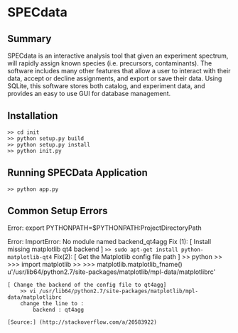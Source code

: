 # SPECdata

## Summary
SPECdata is an interactive analysis tool that given an experiment spectrum, will
rapidly assign known species (i.e. precursors, contaminants). The software
includes many other features that allow a user to interact with their data,
accept or decline assignments, and export or save their data. Using SQLite,
this software stores both catalog, and experiment data, and provides an easy
to use GUI for database management.


## Installation
    >> cd init
    >> python setup.py build
    >> python setup.py install
    >> python init.py

## Running SPECData Application
    >> python app.py


## Common Setup Errors
Error:
    export PYTHONPATH=$PYTHONPATH:ProjectDirectoryPath

Error:
    ImportError: No module named backend_qt4agg
Fix (1):
    [ Install missing matplotlib qt4 backend ]
        ```>> sudo apt-get install python-matplotlib-qt4```
Fix(2):
    [ Get the Matplotlib config file path ]
        >> python
        >> >>> import matplotlib
        >> >>> matplotlib.matplotlib_fname()
        u'/usr/lib64/python2.7/site-packages/matplotlib/mpl-data/matplotlibrc'

    [ Change the backend of the config file to qt4agg]
        >> vi /usr/lib64/python2.7/site-packages/matplotlib/mpl-data/matplotlibrc
        change the line to :
            backend : qt4agg

    [Source:] (http://stackoverflow.com/a/20583922)

